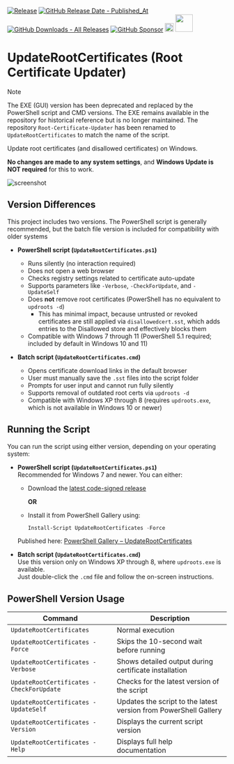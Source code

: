 [![Release](https://img.shields.io/github/v/release/asheroto/Root-Certificate-Updater)](https://github.com/asheroto/Root-Certificate-Updater/releases)
[![GitHub Release Date - Published_At](https://img.shields.io/github/release-date/asheroto/Root-Certificate-Updater)](https://github.com/asheroto/Root-Certificate-Updater/releases)
[![GitHub Downloads - All Releases](https://img.shields.io/github/downloads/asheroto/Root-Certificate-Updater/total)](https://github.com/asheroto/Root-Certificate-Updater/releases)
[![GitHub Sponsor](https://img.shields.io/github/sponsors/asheroto?label=Sponsor&logo=GitHub)](https://github.com/sponsors/asheroto?frequency=one-time&sponsor=asheroto)
<a href="https://ko-fi.com/asheroto"><img src="https://ko-fi.com/img/githubbutton_sm.svg" alt="Ko-Fi Button" height="20px"></a>
<a href="https://www.buymeacoffee.com/asheroto"><img src="https://img.buymeacoffee.com/button-api/?text=Buy me a coffee&emoji=&slug=Root-Certificate-Updater&button_colour=FFDD00&font_colour=000000&font_family=Lato&outline_colour=000000&coffee_colour=ffffff)" height="40px"></a>

# UpdateRootCertificates (Root Certificate Updater)

> [!NOTE]
> The EXE (GUI) version has been deprecated and replaced by the PowerShell script and CMD versions. The EXE remains available in the repository for historical reference but is no longer maintained. The repository `Root-Certificate-Updater` has been renamed to `UpdateRootCertificates` to match the name of the script.

Update root certificates (and disallowed certificates) on Windows.

**No changes are made to any system settings**, and **Windows Update is NOT required** for this to work.

![screenshot](https://github.com/user-attachments/assets/7c7cdd5b-fe76-47e5-8895-33126dc33b3a)

## Version Differences

This project includes two versions. The PowerShell script is generally recommended, but the batch file version is included for compatibility with older systems 

- **PowerShell script (`UpdateRootCertificates.ps1`)**  
  - Runs silently (no interaction required)
  - Does not open a web browser  
  - Checks registry settings related to certificate auto-update  
  - Supports parameters like `-Verbose`, `-CheckForUpdate`, and `-UpdateSelf`  
  - Does **not** remove root certificates (PowerShell has no equivalent to `updroots -d`)  
    - This has minimal impact, because untrusted or revoked certificates are still applied via `disallowedcert.sst`, which adds entries to the Disallowed store and effectively blocks them
  - Compatible with Windows 7 through 11 (PowerShell 5.1 required; included by default in Windows 10 and 11)

- **Batch script (`UpdateRootCertificates.cmd`)**  
  - Opens certificate download links in the default browser  
  - User must manually save the `.sst` files into the script folder  
  - Prompts for user input and cannot run fully silently  
  - Supports removal of outdated root certs via `updroots -d`  
  - Compatible with Windows XP through 8 (requires `updroots.exe`, which is not available in Windows 10 or newer)

## Running the Script

You can run the script using either version, depending on your operating system:

- **PowerShell script (`UpdateRootCertificates.ps1`)**  
  Recommended for Windows 7 and newer. You can either:
  
  - Download the [latest code-signed release](https://github.com/asheroto/Root-Certificate-Updater/releases/latest/download/UpdateRootCertificates.ps1)

    **OR**

  - Install it from PowerShell Gallery using:
  
    ```powershell
    Install-Script UpdateRootCertificates -Force
    ```

  Published here: [PowerShell Gallery – UpdateRootCertificates](https://www.powershellgallery.com/packages/UpdateRootCertificates)

- **Batch script (`UpdateRootCertificates.cmd`)**  
  Use this version only on Windows XP through 8, where `updroots.exe` is available.  
  Just double-click the `.cmd` file and follow the on-screen instructions.

## PowerShell Version Usage

| Command                                  | Description                                                      |
| ---------------------------------------- | ---------------------------------------------------------------- |
| `UpdateRootCertificates`                 | Normal execution                                                 |
| `UpdateRootCertificates -Force`          | Skips the 10-second wait before running                          |
| `UpdateRootCertificates -Verbose`        | Shows detailed output during certificate installation            |
| `UpdateRootCertificates -CheckForUpdate` | Checks for the latest version of the script                      |
| `UpdateRootCertificates -UpdateSelf`     | Updates the script to the latest version from PowerShell Gallery |
| `UpdateRootCertificates -Version`        | Displays the current script version                              |
| `UpdateRootCertificates -Help`           | Displays full help documentation                                 |
